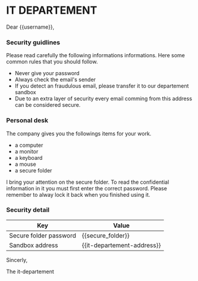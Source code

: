 # IT DEPARTEMENT

Dear {{username}},

### Security guidlines

Please read carefully the following informations informations.
Here some common rules that you should follow.
  - Never give your password
  - Always check the email's sender 
  - If you detect an fraudulous email, please transfer it to our departement sandbox
  - Due to an extra layer of security every email comming from this address can be considered secure.

### Personal desk

The company gives you the followings items for your work.
- a computer
- a monitor
- a keyboard
- a mouse
- a secure folder

I bring your attention on the secure folder.
To read the confidential information in it you must first enter the correct password.
Please remember to alway lock it back when you finished using it.

### Security detail

| Key | Value |
| ------ | ------ |
| Secure folder password | {{secure_folder}} |
| Sandbox address | {{it-departement-address}} |


Sincerly,

The it-departement